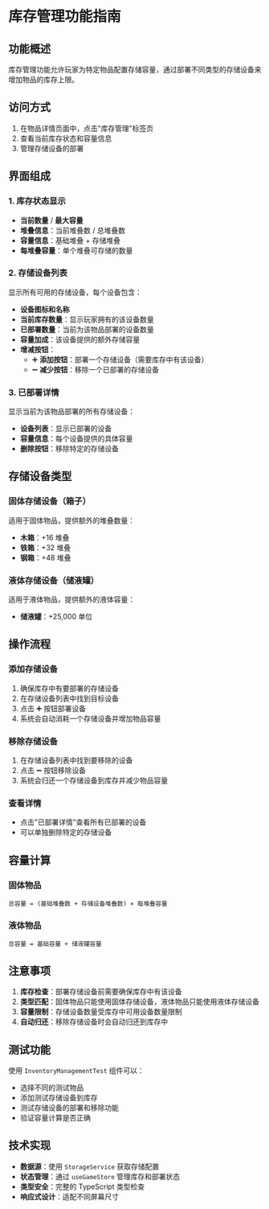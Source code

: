 # 库存管理功能指南

## 功能概述

库存管理功能允许玩家为特定物品配置存储容量，通过部署不同类型的存储设备来增加物品的库存上限。

## 访问方式

1. 在物品详情页面中，点击"库存管理"标签页
2. 查看当前库存状态和容量信息
3. 管理存储设备的部署

## 界面组成

### 1. 库存状态显示

- **当前数量** / **最大容量**
- **堆叠信息**：当前堆叠数 / 总堆叠数
- **容量信息**：基础堆叠 + 存储堆叠
- **每堆叠容量**：单个堆叠可存储的数量

### 2. 存储设备列表

显示所有可用的存储设备，每个设备包含：

- **设备图标和名称**
- **当前库存数量**：显示玩家拥有的该设备数量
- **已部署数量**：当前为该物品部署的设备数量
- **容量加成**：该设备提供的额外存储容量
- **增减按钮**：
  - ➕ **添加按钮**：部署一个存储设备（需要库存中有该设备）
  - ➖ **减少按钮**：移除一个已部署的存储设备

### 3. 已部署详情

显示当前为该物品部署的所有存储设备：

- **设备列表**：显示已部署的设备
- **容量信息**：每个设备提供的具体容量
- **删除按钮**：移除特定的存储设备

## 存储设备类型

### 固体存储设备（箱子）

适用于固体物品，提供额外的堆叠数量：

- **木箱**：+16 堆叠
- **铁箱**：+32 堆叠
- **钢箱**：+48 堆叠

### 液体存储设备（储液罐）

适用于液体物品，提供额外的液体容量：

- **储液罐**：+25,000 单位

## 操作流程

### 添加存储设备

1. 确保库存中有要部署的存储设备
2. 在存储设备列表中找到目标设备
3. 点击 ➕ 按钮部署设备
4. 系统会自动消耗一个存储设备并增加物品容量

### 移除存储设备

1. 在存储设备列表中找到要移除的设备
2. 点击 ➖ 按钮移除设备
3. 系统会归还一个存储设备到库存并减少物品容量

### 查看详情

- 点击"已部署详情"查看所有已部署的设备
- 可以单独删除特定的存储设备

## 容量计算

### 固体物品

```
总容量 = (基础堆叠数 + 存储设备堆叠数) × 每堆叠容量
```

### 液体物品

```
总容量 = 基础容量 + 储液罐容量
```

## 注意事项

1. **库存检查**：部署存储设备前需要确保库存中有该设备
2. **类型匹配**：固体物品只能使用固体存储设备，液体物品只能使用液体存储设备
3. **容量限制**：存储设备数量受库存中可用设备数量限制
4. **自动归还**：移除存储设备时会自动归还到库存中

## 测试功能

使用 `InventoryManagementTest` 组件可以：

- 选择不同的测试物品
- 添加测试存储设备到库存
- 测试存储设备的部署和移除功能
- 验证容量计算是否正确

## 技术实现

- **数据源**：使用 `StorageService` 获取存储配置
- **状态管理**：通过 `useGameStore` 管理库存和部署状态
- **类型安全**：完整的 TypeScript 类型检查
- **响应式设计**：适配不同屏幕尺寸
